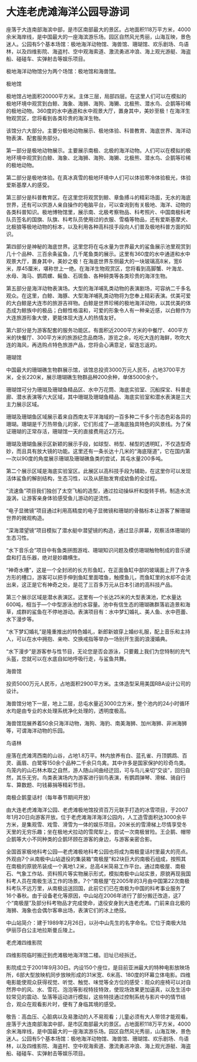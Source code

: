# 大连老虎滩海洋公园导游词  
座落于大连南部海滨中部，是市区南部最大的景区。占地面积118万平方米，4000余米海岸线，是中国最大的一座海滨游乐场。园区自然风光秀丽，山海互映，景色迷人。公园有5个基本场馆：极地海洋动物馆、海兽馆、珊瑚馆、欢乐剧场、鸟语林，以及四维影院、海盗村、空中观海索道、激流勇进冲浪、海上观光游艇、海盗船、碰碰车、实弹射击等娱乐项目。  

极地海洋动物馆分为两个场馆：极地馆和海兽馆。  

极地馆  

极地馆占地面积20000平方米。主体三层，局部四层。在这里人们可以在模拟的极地环境中观赏到白鲸、海象、海狮、海狗、海獭、北极熊、潜水鸟、企鹅等珍稀的极地动物。360度的水中通道和水中观景大厅，置身其中，美妙至极！在海洋生物观赏区，您将看到各类珍贵的海洋生物。  

该馆分六大部分。主要分极地动物展示、极地体验、科普教育、海底世界、海洋动物表演、配套服务部分。  

第一部分是极地动物展示。主要展示南极、北极的海洋动物。人们可以在模拟的极地环境中观赏到白鲸、海象、北海狮、海狗、海獭、北极熊、潜水鸟、企鹅等珍稀的极地动物。  

第二部分是极地体验。在真冰真雪的极地环境中人们可以体验寒冷体验极光，体验爱斯基摩人的感受。  

第三部分是科普教育区。在这里您将观赏到鲸、章鱼搏斗的精彩场面，无水的海底世界，还有可以供游人亲自操作的电脑平台，可以查询到有关极地、海洋、动物的各类科普知识。极地博物馆里，展示南、北极考察物品、科考照片、中国南极科考队员签名的国旗、队旗、科考队员使用过的衣服、雪橇等物品，还有爱斯基摩犬、北极狼等极地动物的标本，以及利用各种高科技手段向人们普及极地科普方面的知识。  

第四部分是神秘的海底世界。这里您将在屯水量为世界最大的鲨鱼展示池里观赏到几十个品种、三百余条鲨鱼，几千尾鱼类的展示。这里有360度的水中通道和水中观景大厅，置身其中，美妙之极！在海底世界东侧最大的一块玻璃高8米，宽6米，厚45厘米，堪称世上一绝。在海洋生物观赏区，您将看到高脚蟹、叶海龙、水母、海马、鹦鹉螺、鳐鱼、石斑鱼、各种鲟类等各类珍贵的海洋生物。  

第五部分是海洋动物表演场。大型的海洋哺乳类动物的表演剧场，可容纳二千多名观众。在这里，白鲸、海豚、大型海洋哺乳类动物将为您奉上精彩表演。优美可爱的大白鲸是大连市的旅游吉祥物。白鲸是世界珍稀的极地海洋动物，以其优美的体态成为鲸族中的极品；白鲸性格温和，可爱的形象令人有一种亲近感，以白鲸作为大连旅游形象大使，更能体现大连人的热情友好。  

第六部分是为游客配套的服务功能区。有面积近2000平方米的中餐厅、400平方米的快餐厅、300平方米的旅游纪念品商场，游览之余，吃吃大连的海鲜，吹吹大连的海风，再选购点特色旅游产品，您将会心满意足，留连忘返的。  

珊瑚馆  

中国最大的珊瑚礁生物群展示馆，该馆总投资3000万元人民币，占地3700平方米，全长220米，展示珊瑚礁生物群品种200余种，单体5000余个。  

珊瑚馆可分为珊瑚及珊瑚鱼精品区、水中万花筒、海底实验室、沉船探宝、科普走廊、潜水表演等六大区域，其中珊瑚及珊瑚鱼精品、海底实验室和潜水表演是三大主力展示区域。  

珊瑚及珊瑚鱼区域展示着来自西南太平洋海域的一百多种二千多个形态色彩各异的珊瑚。珊瑚是千万热带鱼儿的家，它们形成了—道海底独具特色的风景线。为了保证珊瑚的正常存活，珊瑚馆一天的直接费用近2万元。  

珊瑚及珊瑚鱼展示区新颖的展示手段，如球型、柿型、梯型的透明缸，不仅造型奇妙，而且具有放大镜的功能。这里还有一条长达十几米的“海底隧道”，它在国内第—次以90度的角度展示珊瑚及珊瑚礁鱼类的尝试，其屯水量200多吨。  

第二个展示区域是海底实验室区。此展区以高科技手段为辅助，在这里你可以发现活体鲨鱼的解剖结构，生态习性，以及从胚胎发育成幼鱼的全过程。  

“流速鱼”项目我们独创了太空飞船的造型，通过拉动操纵杆和旋转手柄，制造水流漩涡，让游客亲身体验感受鱼儿游动的逆流性。  

“电子显微镜”项目通过利用高精度的电子显微镜和珊瑚的骨骼标本让游客了解珊瑚世界的微观构造。  

“深海潜望镜”项目模拟了潜水艇中潜望镜的构造，通过显示屏幕，观察活体珊瑚的生态习性。  

“水下音乐会”项目中有鱼类拼图游戏、珊瑚知识问题及模仿珊瑚触物制成的音乐键盘和打击乐器，绝对是妙趣横生。  

“神奇水槽”，这是一个全封闭的长方形鱼缸，在正面鱼缸中部的玻璃面上开了许多方形的槽口，游客可以把手伸到鱼缸里面喂鱼，触摸鱼儿，而鱼缸里的水却不会流出来，这正是它有神奇之处，是花了三百多万元从日本引进的高科技产品。  

第三个展示区域是潜水表演区。这里有—个长达25米的大型表演池，贮水量达600吨，相当于—个中型游泳池的水容量。池中有信生态的珊瑚礁群落岩造景和海草，成群的鲨鱼在不停地游动。表演项目有：水中梦幻婚礼、美人鱼、水中芭蕾、水下漫步等。  

“水下梦幻婚礼”是隆重推出的特色婚礼，新郎新娘穿上婚纱礼服，配上音乐和主持人，可以在水中拥抱、亲吻、交换戒指等举办一场别开生面的浪漫婚典。  

“水下漫步”是游客参与性节目，无论您是否会游泳，只要戴上我们为您特制的充气头盔，您就可以在水底自如地呼吸行走，与鲨鱼共舞。  

海兽馆  

投资5000万元人民币，占地面积2900平方米。主体造型采用美国RBA设计公司的设计。  

海兽馆分地下一层，地上二层，总屯水量近3000立方米，整个池内的24小时循环水均是由专业的水处理系统净化处理的，透明度极高。  

海兽馆现展养着50余只海洋动物，海狗、海豹、南美海狮、加州海狮、非洲海狮等，可谓海洋动物的乐园。  

鸟语林  

座落在虎滩湾西南的山谷，占地1.8万平。林内放养有白、蓝孔雀、丹顶鹦鹉、百灵、画眉、白鹭等150余个品种二千余只鸟禽。其中许多是国家保护的珍奇鸟类。鸟笼内的山石林木取之自然，游人随山间曲经迂回，可与鸟儿亲切“交谈”，回归自然，其乐无穷。鸟类表演场内为游客进行驯鸟表演，有鹦鹉弹琴、滑梯、骑自行车、算数题、叼钱募捐等精彩节目。  

南极企鹅童话村（每年春节期间开放）  

由大连老虎滩海洋公园、老虎滩极地馆投资百万元联手打造的冰雪项目，于2007年1月20日向游客开放。位于老虎滩海洋海洋公园内，人工造雪面积达3000余平方米，是集观雪、戏雪、滑雪为一体的娱乐项目。20米长的雪滑梯上尽情享受冬天里的无穷乐趣；坐在极地犬拉动的雪爬犁上，尝试一次南极冒险。王企鹅、帽带企鹅等大小不同种类的企鹅环顾在游客的身边，与游客亲密合影。  

全国首家极地科考公园—老虎滩极地科考公园也将成为南极童话村里最大的亮点。外观由7个从南极中山站退役的集装箱“南极屋”和2块巨大的南极石组成，按照其在南极的原貌吊装成一个离地1.2米，总高4米简易工作平台。通过南极屋、南极石、气象工作站、资料照片等实物展示形式，模拟南极中山站实景，原貌再现我国科考人员在南极生活工作的场景。7个“南极屋”在2005年的3月由中国第22次南极科考队不远万里，从南极运送回国，此前它们已在南极为中国的科考事业服务了16个春秋。由于设备老化等原因，中山站在2006年进行了部分搬迁改造，这7个“南极屋”及部分科考物品才完成使命，退役安身到大连老虎滩。门前来自北极的海狮、海象也会偶尔客串出场，表演它们的冰上绝技。  

中山站简介：建于1989年2月26日，以孙中山先生的名字命名。它位于南极大陆伊丽莎白公主地拉斯曼丘陵上。  

老虎滩四维影院  

四维影院临时搬迁到虎滩极地海洋馆二楼。旧址已经拆迁。  

影院成立于2001年9月30日。内设150个座位，是目前亚洲最大的特种电影放映场所，6部大型放映机同步放映形成的31米宽、6米高、180度的环幕立体电影。四维电影能使观众获得视觉、听觉、触觉、味觉等全方位的感受：观众的座椅可以对自然界中的风、水、雪花、泡泡等影视特技特效，使现场效果更加逼真，以及生活中较常见的震动、坠落等运动进行模拟，这些特技通过控制系统与影片中的情节结合，观众在观看影片时，便有了身临其境的感受。  

敬告：高血压、心脏病以及易激动的人不易观看；儿童必须有大人带领才能观看。座落于大连南部海滨中部，是市区南部最大的景区。占地面积118万平方米，4000余米海岸线，是中国最大的一座海滨游乐场。园区自然风光秀丽，山海互映，景色迷人。公园有5个基本场馆：极地海洋动物馆、海兽馆、珊瑚馆、欢乐剧场、鸟语林，以及四维影院、海盗村、空中观海索道、激流勇进冲浪、海上观光游艇、海盗船、碰碰车、实弹射击等娱乐项目。  
<!-- Last processed: 2025-07-22 03:44:20 -->
